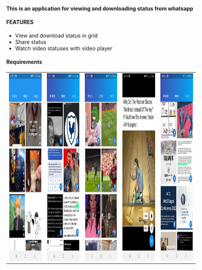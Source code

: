 <h4>This is an application for viewing and downloading status from whatsapp</h4>

<h4><strong>FEATURES</strong></h4>
<ul>
<li>
View and download status in grid
</li>

<li>
Share status
</li>
<li>Watch video statuses with video player</li>

</ul>


<h4><strong>Requirements</strong></h4>

<table>
<tr>
<td>
<img src="screenshots/Screenshot_20220905-235707.jpg"   width=200 height=500 />
</td>

<td>
<img src="screenshots/Screenshot_20220906-011131.jpg"   width=200 height=500 />
</td>


<td>
<img src="screenshots/Screenshot_20220906-011148.jpg"   width=200 height=500/>
</td>

<td>
<img src="screenshots/Screenshot_20220906-011334.jpg"  width=200 height=500 />
</td>

<td>
<img src="screenshots/Screenshot_20220906-185648.jpg" width=200 height=500/>
</td>



</tr>



</table>
